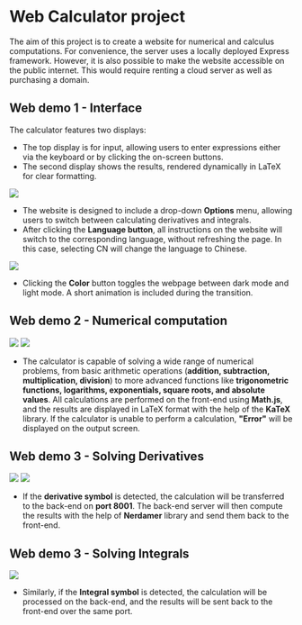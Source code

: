 # Web Calculator project
The aim of this project is to create a website for numerical and calculus computations. For convenience, the server uses a locally deployed Express framework. However, it is also possible to make the website accessible on the public internet. This would require renting a cloud server as well as purchasing a domain.  

## Web demo 1 - Interface
The calculator features two displays:  
- The top display is for input, allowing users to enter expressions either via the keyboard or by clicking the on-screen buttons.  
- The second display shows the results, rendered dynamically in LaTeX for clear formatting.

![](https://github.com/ZKW0001/WebCalculator_Project/blob/main/demo/options%26language.gif)
- The website is designed to include a drop-down **Options** menu, allowing users to switch between calculating derivatives and integrals.  
- After clicking the **Language button**, all instructions on the website will switch to the corresponding language, without refreshing the page. In this case, selecting CN will change the language to Chinese.   

![](https://github.com/ZKW0001/WebCalculator_Project/blob/main/demo/darkmode.gif)
- Clicking the **Color** button toggles the webpage between dark mode and light mode. A short animation is included during the transition.  


## Web demo 2 - Numerical computation
![](https://github.com/ZKW0001/WebCalculator_Project/blob/main/demo/numerical1.gif)
![](https://github.com/ZKW0001/WebCalculator_Project/blob/main/demo/numerical2.gif)
- The calculator is capable of solving a wide range of numerical problems, from basic arithmetic operations (**addition, subtraction, multiplication, division**) to more advanced functions like **trigonometric functions, logarithms, exponentials, square roots, and absolute values**. All calculations are performed on the front-end using **Math.js**, and the results are displayed in LaTeX format with the help of the **KaTeX** library. If the calculator is unable to perform a calculation, **"Error"** will be displayed on the output screen.  

## Web demo 3 - Solving Derivatives
![](https://github.com/ZKW0001/WebCalculator_Project/blob/main/demo/derivative1.gif)
![](https://github.com/ZKW0001/WebCalculator_Project/blob/main/demo/derivative2.gif)
- If the **derivative symbol** is detected, the calculation will be transferred to the back-end on **port 8001**. The back-end server will then compute the results with the help of **Nerdamer** library and send them back to the front-end.  

## Web demo 3 - Solving Integrals
![](https://github.com/ZKW0001/WebCalculator_Project/blob/main/demo/integral.gif)
- Similarly, if the **Integral symbol** is detected, the calculation will be processed on the back-end, and the results will be sent back to the front-end over the same port.
